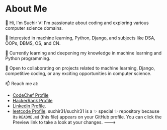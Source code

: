 
# About Me

👋 Hi, I'm Suchir V! I'm passionate about coding and exploring various computer science domains.

👀 Interested in machine learning, Python, Django, and subjects like DSA, OOPs, DBMS, OS, and CN.

🌱 Currently learning and deepening my knowledge in machine learning and Python programming.

💞️ Open to collaborating on projects related to machine learning, Django, competitive coding, or any exciting opportunities in computer science.

📫 Reach me at:
- [CodeChef Profile](https://www.codechef.com/users/suchir31)
- [HackerRank Profile](https://www.hackerrank.com/profile/suchirreddy31)
- [Linkedin Profile](https://www.linkedin.com/in/v-suchir-694b38265/).
- [leetcode Profile](https://leetcode.com/u/suchir_31/).
suchir31/suchir31 is a ✨ special ✨ repository because its `README.md` (this file) appears on your GitHub profile.
You can click the Preview link to take a look at your changes.
--->
